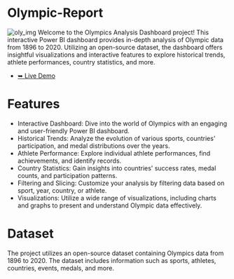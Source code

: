 # Olympic-Report
![oly_img](https://github.com/user-attachments/assets/88bb9162-96d7-4f42-90cf-f68f70529bec)
Welcome to the Olympics Analysis Dashboard project! This interactive Power BI dashboard provides in-depth analysis of Olympic data from 1896 to 2020. Utilizing an open-source dataset, the dashboard offers insightful visualizations and interactive features to explore historical trends, athlete performances, country statistics, and more.
- [➥ Live Demo](https://app.powerbi.com/view?r=eyJrIjoiZTk0NTgzZjEtMzE2MS00NWUyLWIzZGMtNjFkOTkyN2JiZDVlIiwidCI6IjNjYWNjYzA2LTY3ZmEtNDdjZS05YzVhLTIyNDM2OWUxNzZlMyJ9)
# Features
- Interactive Dashboard: Dive into the world of Olympics with an engaging and user-friendly Power BI dashboard.
- Historical Trends: Analyze the evolution of various sports, countries' participation, and medal distributions over the years.
- Athlete Performance: Explore individual athlete performances, find achievements, and identify records.
- Country Statistics: Gain insights into countries' success rates, medal counts, and participation patterns.
- Filtering and Slicing: Customize your analysis by filtering data based on sport, year, country, or athlete.
- Visualizations: Utilize a wide range of visualizations, including charts and graphs to present and understand Olympic data effectively.
# Dataset
The project utilizes an open-source dataset containing Olympics data from 1896 to 2020. The dataset includes information such as sports, athletes, countries, events, medals, and more.
